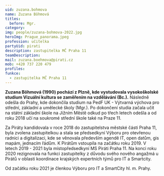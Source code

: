 ```yaml
---
uid: zuzana.bohmova
name: Zuzana Böhmová
titles:
  before: Mgr.
category:
img: people/zuzana-bohmova-2022.jpg
heroImg: Prague_panorama.jpeg
profession: učitelka
partyUid: pirati
description: zastupitelka MČ Praha 11
teamDescription:
mail: zuzana.boehmova@pirati.cz
mob: +420 737 220 479
profiles:
funkce:
  - zastupitelka MČ Praha 11
---
```


**Zuzana Böhmová (1990) pochází z Plzně, kde vystudovala vysokoškolské studium Vizuální kultura se zaměřením na vzdělávání (Bc.).** Následně odešla do Prahy, kde dokončila studium na PedF UK - Výtvarná výchova pro střední, základní a umělecké školy (Mgr.). Po dokončení studia začala učit na státní základní škole na Jižním Městě odkud po třech letech odešla a od roku 2018 učí na soukromé střední škole také na Praze 11.

Za Piráty kandidovala v roce 2018 do zastupitelstva městské části Praha 11, byla zvolena zastupitelkou a stala se předsedkyní Výboru pro otevřenou radnici a digitalizaci, kde se věnovala především agendě IT, open datům, gis mapám, jednacím řádům. K Pirátům vstoupila na začátku roku 2019. V letech 2019 - 2021 byla místopředsedkyní MS Piráti Praha 11. Na konci roku 2020 rezignovala na funkci zastupitelky z důvodu svého nového angažmá u Pirátů v oblasti koordinace krajských expertních týmů pro IT a Smartcity. 

Od začátku roku 2021 je členkou Výboru pro IT a SmartCity hl. m. Prahy.
